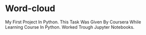 # Word-cloud

My First Project In Python. This Task Was Given By Coursera While Learning Course In Python. Worked Trough Jupyter Notebooks.
